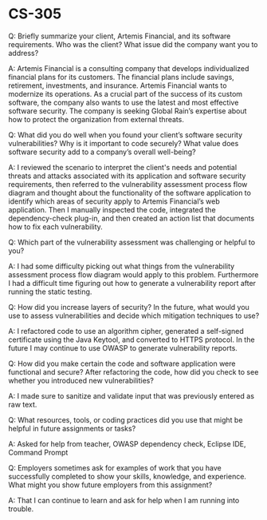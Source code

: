 # CS-305

Q: Briefly summarize your client, Artemis Financial, and its software requirements. Who was the client? What issue did the company want you to address?

A: Artemis Financial is a consulting company that develops individualized financial plans for its customers. The financial plans include savings, retirement, investments, and insurance. Artemis Financial wants to modernize its operations. As a crucial part of the success of its custom software, the company also wants to use the latest and most effective software security. The company is seeking Global Rain’s expertise about how to protect the organization from external threats.


Q: What did you do well when you found your client’s software security vulnerabilities? Why is it important to code securely? What value does software security add to a company’s overall well-being?

A: I reviewed the scenario to interpret the client's needs and potential threats and attacks associated with its application and software security requirements, then referred to the vulnerability assessment process flow diagram and thought about the functionality of the software application to identify which areas of security apply to Artemis Financial’s web application. Then I manually inspected the code, integrated the dependency-check plug-in, and then created an action list that documents how to fix each vulnerability.

Q: Which part of the vulnerability assessment was challenging or helpful to you?

A: I had some difficulty picking out what things from the vulnerability assessment process flow diagram would apply to this problem. Furthermore I had a difficult time figuring out how to generate a vulnerability report after running the static testing.

Q: How did you increase layers of security? In the future, what would you use to assess vulnerabilities and decide which mitigation techniques to use? 

A: I refactored code to use an algorithm cipher, generated a self-signed certificate using the Java Keytool, and converted to HTTPS protocol. In the future I may continue to use OWASP to generate vulnerability reports.

Q: How did you make certain the code and software application were functional and secure? After refactoring the code, how did you check to see whether you introduced new vulnerabilities?

A: I made sure to sanitize and validate input that was previously entered as raw text.

Q: What resources, tools, or coding practices did you use that might be helpful in future assignments or tasks?

A: Asked for help from teacher, OWASP dependency check, Eclipse IDE, Command Prompt

Q: Employers sometimes ask for examples of work that you have successfully completed to show your skills, knowledge, and experience. What might you show future employers from this assignment?

A: That I can continue to learn and ask for help when I am running into trouble.
